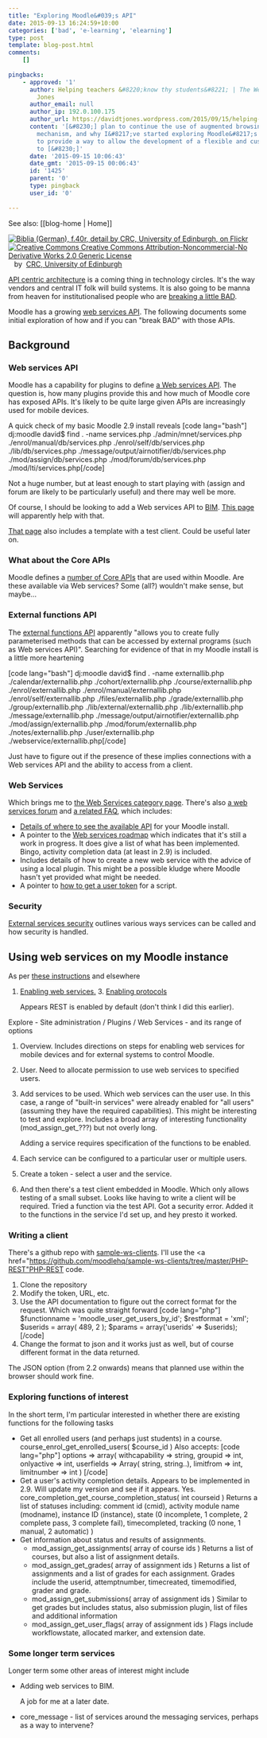```yaml
---
title: "Exploring Moodle&#039;s API"
date: 2015-09-13 16:24:59+10:00
categories: ['bad', 'e-learning', 'elearning']
type: post
template: blog-post.html
comments:
    []
    
pingbacks:
    - approved: '1'
      author: Helping teachers &#8220;know thy students&#8221; | The Weblog of (a) David
        Jones
      author_email: null
      author_ip: 192.0.100.175
      author_url: https://davidtjones.wordpress.com/2015/09/15/helping-teachers-know-thy-students/
      content: '[&#8230;] plan to continue the use of augmented browsing as the primary
        mechanism, and why I&#8217;ve started exploring Moodle&#8217;s API. It appears
        to provide a way to allow the development of a flexible and customisable approach
        to [&#8230;]'
      date: '2015-09-15 10:06:43'
      date_gmt: '2015-09-15 00:06:43'
      id: '1425'
      parent: '0'
      type: pingback
      user_id: '0'
    
---
```


See also: [[blog-home | Home]]

[![Biblia (German), f.40r, detail by CRC, University of Edinburgh, on Flickr](https://farm4.static.flickr.com/3682/10155924084_207fe9c6ba_m.jpg "Biblia (German), f.40r, detail by CRC, University of Edinburgh, on Flickr")](https://www.flickr.com/photos/crcedinburgh/10155924084/)  
[![Creative Commons Creative Commons Attribution-Noncommercial-No Derivative Works 2.0 Generic License](http://i.creativecommons.org/l/by-nc-nd/2.0/80x15.png "Creative Commons Creative Commons Attribution-Noncommercial-No Derivative Works 2.0 Generic License")](http://creativecommons.org/licenses/by-nc-nd/2.0/)   by  [](https://www.flickr.com/people/crcedinburgh/)[CRC, University of Edinburgh](https://www.flickr.com/people/crcedinburgh/) [](http://www.imagecodr.org/)

[API centric architecture](http://apigee.com/about/blog/technology/api-centric-architecture-all-development-api-development) is a coming thing in technology circles. It's the way vendors and central IT folk will build systems. It is also going to be manna from heaven for institutionalised people who are [breaking a little BAD](/blog2/2014/09/21/breaking-bad-to-bridge-the-realityrhetoric-chasm/).

Moodle has a growing [web services API](https://docs.moodle.org/dev/Web_services_API). The following documents some initial exploration of how and if you can "break BAD" with those APIs.

## Background

### Web services API

Moodle has a capability for plugins to define [a Web services API](https://docs.moodle.org/dev/Web_services_API). The question is, how many plugins provide this and how much of Moodle core has exposed APIs. It's likely to be quite large given APIs are increasingly used for mobile devices.

A quick check of my basic Moodle 2.9 install reveals \[code lang="bash"\] dj:moodle david$ find . -name services.php ./admin/mnet/services.php ./enrol/manual/db/services.php ./enrol/self/db/services.php ./lib/db/services.php ./message/output/airnotifier/db/services.php ./mod/assign/db/services.php ./mod/forum/db/services.php ./mod/lti/services.php\[/code\]

Not a huge number, but at least enough to start playing with (assign and forum are likely to be particularly useful) and there may well be more.

Of course, I should be looking to add a Web services API to [BIM](/blog2/research/bam-blog-aggregation-management/). [This page](https://docs.moodle.org/dev/Adding_a_web_service_to_a_plugin) will apparently help with that.

[That page](https://docs.moodle.org/dev/Adding_a_web_service_to_a_plugin) also includes a template with a test client. Could be useful later on.

### What about the Core APIs

Moodle defines a [number of Core APIs](https://docs.moodle.org/dev/Core_APIs) that are used within Moodle. Are these available via Web services? Some (all?) wouldn't make sense, but maybe...

### External functions API

The [external functions API](https://docs.moodle.org/dev/External_functions_API) apparently "allows you to create fully parameterised methods that can be accessed by external programs (such as Web services API)". Searching for evidence of that in my Moodle install is a little more heartening

\[code lang="bash"\] dj:moodle david$ find . -name externallib.php ./calendar/externallib.php ./cohort/externallib.php ./course/externallib.php ./enrol/externallib.php ./enrol/manual/externallib.php ./enrol/self/externallib.php ./files/externallib.php ./grade/externallib.php ./group/externallib.php ./lib/external/externallib.php ./lib/externallib.php ./message/externallib.php ./message/output/airnotifier/externallib.php ./mod/assign/externallib.php ./mod/forum/externallib.php ./notes/externallib.php ./user/externallib.php ./webservice/externallib.php\[/code\]

Just have to figure out if the presence of these implies connections with a Web services API and the ability to access from a client.

### Web Services

Which brings me to [the Web Services category page](https://docs.moodle.org/dev/Category:Web_Services). There's also [a web services forum](http://moodle.org/mod/forum/view.php?id=6971) and [a related FAQ](https://docs.moodle.org/29/en/Web_services_FAQ), which includes:

- [Details of where to see the available API](https://docs.moodle.org/29/en/Web_services_FAQ#Where_is_the_Web_Service_API_documented.3F) for your Moodle install.
- A pointer to the [Web services roadmap](https://docs.moodle.org/dev/Web_service_API_functions) which indicates that it's still a work in progress. It does give a list of what has been implemented. Bingo, activity completion data (at least in 2.9) is included.
- Includes details of how to create a new web service with the advice of using a local plugin. This might be a possible kludge where Moodle hasn't yet provided what might be needed.
- A pointer to [how to get a user token](https://docs.moodle.org/dev/Creating_a_web_service_client#How_to_get_a_user_token) for a script.

### Security

[External services security](https://docs.moodle.org/dev/External_services_security) outlines various ways services can be called and how security is handled.

## Using web services on my Moodle instance

As per [these instructions](https://docs.moodle.org/29/en/Using_web_services) and elsewhere

1. [Enabling web services.](https://docs.moodle.org/29/en/Using_web_services#Enabling_web_services)
[](https://docs.moodle.org/29/en/Using_web_services#Enabling_web_services)3. [](https://docs.moodle.org/29/en/Using_web_services#Enabling_web_services)[Enabling protocols](https://docs.moodle.org/29/en/Using_web_services#Enabling_protocols)
    
    Appears REST is enabled by default (don't think I did this earlier).
    

Explore - Site administration / Plugins / Web Services - and its range of options

1. Overview. Includes directions on steps for enabling web services for mobile devices and for external systems to control Moodle.
2. User. Need to allocate permission to use web services to specified users.
3. Add services to be used. Which web services can the user use. In this case, a range of "built-in services" were already enabled for "all users" (assuming they have the required capabilities). This might be interesting to test and explore. Includes a broad array of interesting functionality (mod\_assign\_get\_???) but not overly long.
    
    Adding a service requires specification of the functions to be enabled.
4. Each service can be configured to a particular user or multiple users.
5. Create a token - select a user and the service.
6. And then there's a test client embedded in Moodle. Which only allows testing of a small subset. Looks like having to write a client will be required. Tried a function via the test API. Got a security error. Added it to the functions in the service I'd set up, and hey presto it worked.

### Writing a client

There's a github repo with [sample-ws-clients](https://github.com/moodlehq/sample-ws-clients). I'll use the <a href="https://github.com/moodlehq/sample-ws-clients/tree/master/PHP-REST"PHP-REST code.

1. Clone the repository
2. Modify the token, URL, etc.
3. Use the API documentation to figure out the correct format for the request. Which was quite straight forward \[code lang="php"\] $functionname = 'moodle\_user\_get\_users\_by\_id'; $restformat = 'xml'; $userids = array( 489, 2 ); $params = array('userids' => $userids); \[/code\]
4. Change the format to json and it works just as well, but of course different format in the data returned.

The JSON option (from 2.2 onwards) means that planned use within the browser should work fine.

### Exploring functions of interest

In the short term, I'm particular interested in whether there are existing functions for the following tasks

- Get all enrolled users (and perhaps just students) in a course. course\_enrol\_get\_enrolled\_users( $course\_id ) Also accepts: \[code lang="php"\] options => array( withcapability => string, groupid => int, onlyactive => int, userfields => Array( string, string..), limitfrom => int, limitnumber => int ) \[/code\]
- Get a user's activity completion details. Appears to be implemented in 2.9. Will update my version and see if it appears. Yes. core\_completion\_get\_course\_completion\_status( int courseid ) Returns a list of statuses including: comment id (cmid), activity module name (modname), instance ID (instance), state (0 incomplete, 1 complete, 2 complete pass, 3 complete fail), timecompleted, tracking (0 none, 1 manual, 2 automatic) )
- Get information about status and results of assignments.
    - mod\_assign\_get\_assignments( array of course ids ) Returns a list of courses, but also a list of assignment details.
    - mod\_assign\_get\_grades( array of assignment ids ) Returns a list of assignments and a list of grades for each assignment. Grades include the userid, attemptnumber, timecreated, timemodified, grader and grade.
    - mod\_assign\_get\_submissions( array of assignment ids ) Similar to get grades but includes status, also submission plugin, list of files and additional information
    - mod\_assign\_get\_user\_flags( array of assignment ids ) Flags include workflowstate, allocated marker, and extension date.

### Some longer term services

Longer term some other areas of interest might include

- Adding web services to BIM.
    
    A job for me at a later date.
    
- core\_message - list of services around the messaging services, perhaps as a way to intervene?